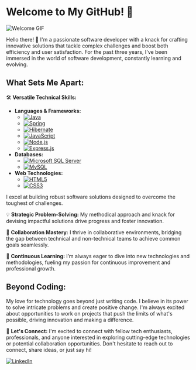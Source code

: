 # Welcome to My GitHub! 🚀

![Welcome GIF](https://media.giphy.com/media/ASd0Ukj0y3qMM/giphy.gif)

Hello there! 👋 I'm a passionate software developer with a knack for crafting innovative solutions that tackle complex challenges and boost both efficiency and user satisfaction. For the past three years, I've been immersed in the world of software development, constantly learning and evolving.

## What Sets Me Apart:

🛠 **Versatile Technical Skills:**
- **Languages & Frameworks:** 
  - [![Java](https://img.shields.io/badge/Java-%23ED8B00.svg?style=flat&logo=java&logoColor=white)](https://dev.java/)
  - [![Spring](https://img.shields.io/badge/Spring-%236DB33F.svg?style=flat&logo=spring&logoColor=white)](https://spring.io/)
  - [![Hibernate](https://img.shields.io/badge/Hibernate-%23992774.svg?style=flat&logo=hibernate&logoColor=white)](https://hibernate.org/)
  - [![JavaScript](https://img.shields.io/badge/JavaScript-%23F7DF1E.svg?style=flat&logo=javascript&logoColor=black)](https://www.javascript.com/)
  - [![Node.js](https://img.shields.io/badge/Node.js-%23339933.svg?style=flat&logo=nodedotjs&logoColor=white)](https://nodejs.org/)
  - [![Express.js](https://img.shields.io/badge/Express.js-%23000000.svg?style=flat&logo=express&logoColor=white)](https://expressjs.com/)
- **Databases:** 
  - [![Microsoft SQL Server](https://img.shields.io/badge/SQL%20Server-%23CC2927.svg?style=flat&logo=microsoftsqlserver&logoColor=white)](https://www.microsoft.com/en-us/sql-server)
  - [![MySQL](https://img.shields.io/badge/MySQL-%234479A1.svg?style=flat&logo=mysql&logoColor=white)](https://www.mysql.com/)
- **Web Technologies:** 
  - [![HTML5](https://img.shields.io/badge/HTML5-%23E34F26.svg?style=flat&logo=html5&logoColor=white)](https://developer.mozilla.org/en-US/docs/Web/HTML)
  - [![CSS3](https://img.shields.io/badge/CSS3-%231572B6.svg?style=flat&logo=css3&logoColor=white)](https://developer.mozilla.org/en-US/docs/Web/CSS)

I excel at building robust software solutions designed to overcome the toughest of challenges.

💡 **Strategic Problem-Solving:**
My methodical approach and knack for devising impactful solutions drive progress and foster innovation.

🤝 **Collaboration Mastery:**
I thrive in collaborative environments, bridging the gap between technical and non-technical teams to achieve common goals seamlessly.

🚀 **Continuous Learning:**
I’m always eager to dive into new technologies and methodologies, fueling my passion for continuous improvement and professional growth.

## Beyond Coding:

My love for technology goes beyond just writing code. I believe in its power to solve intricate problems and create positive change. I'm always excited about opportunities to work on projects that push the limits of what's possible, driving innovation and making a difference.

🔗 **Let's Connect:**
I'm excited to connect with fellow tech enthusiasts, professionals, and anyone interested in exploring cutting-edge technologies or potential collaboration opportunities. Don't hesitate to reach out to connect, share ideas, or just say hi!

[![LinkedIn](https://img.shields.io/badge/LinkedIn-0077B5?style=for-the-badge&logo=linkedin&logoColor=white)](https://www.linkedin.com/in/tringuyen81)
